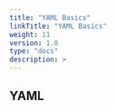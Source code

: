 ```yaml
---
title: "YAML Basics"
linkTitle: "YAML Basics"
weight: 11
version: 1.0
type: "docs"
description: >
---
```



## YAML

